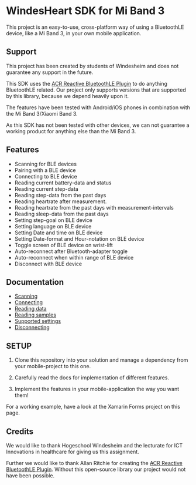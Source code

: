 # WindesHeart SDK for Mi Band 3

This project is an easy-to-use, cross-platform way of using a BluetoothLE device, like a Mi Band 3, in your own mobile application.  

## Support

This project has been created by students of Windesheim and does not guarantee any support in the future.  

This SDK uses the [ACR Reactive BluetoothLE Plugin](https://github.com/aritchie/bluetoothle) to do anything BluetoothLE related. Our project only supports versions that are supported by this library, because we depend heavily upon it.

The features have been tested with Android/iOS phones in combination with the Mi Band 3/Xiaomi Band 3.  

As this SDK has not been tested with other devices, we can not guarantee a working product for anything else than the Mi Band 3.

## Features

* Scanning for BLE devices
* Pairing with a BLE device
* Connecting to BLE device
* Reading current battery-data and status
* Reading current step-data
* Reading step-data from the past days
* Reading heartrate after measurement.
* Reading heartrate from the past days with measurement-intervals
* Reading sleep-data from the past days
* Setting step-goal on BLE device
* Setting language on BLE device
* Setting Date and time on BLE device
* Setting Date-format and Hour-notation on BLE device
* Toggle screen of BLE device on wrist-lift
* Auto-reconnect after Bluetooth-adapter toggle
* Auto-reconnect when within range of BLE device
* Disconnect with BLE device

## Documentation

* [Scanning]()  
* [Connecting]()  
* [Reading data]()
* [Reading samples]()
* [Supported settings]()
* [Disconnecting]()

## SETUP  

1. Clone this repository into your solution and manage a dependency from your mobile-project to this one.  

2. Carefully read the docs for implementation of different features.

3. Implement the features in your mobile-application the way you want them!

For a working example, have a look at the Xamarin Forms project on this page.

## Credits

We would like to thank Hogeschool Windesheim and the lecturate for ICT Innovations in healthcare for giving us this assignment.  

Further we would like to thank Allan Ritchie for creating the [ACR Reactive BluetoothLE Plugin](https://github.com/aritchie/bluetoothle). Without this open-source library our project would not have been possible.
